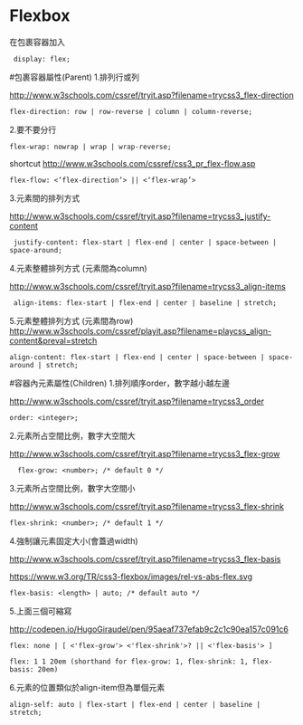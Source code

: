 # Flexbox

在包裹容器加入
```
 display: flex;
```

#包裹容器屬性(Parent)
1.排列行或列

http://www.w3schools.com/cssref/tryit.asp?filename=trycss3_flex-direction
```
flex-direction: row | row-reverse | column | column-reverse;
```
2.要不要分行
```
flex-wrap: nowrap | wrap | wrap-reverse;
```
shortcut http://www.w3schools.com/cssref/css3_pr_flex-flow.asp
```
flex-flow: <‘flex-direction’> || <‘flex-wrap’>
```
3.元素間的排列方式

http://www.w3schools.com/cssref/tryit.asp?filename=trycss3_justify-content
```
 justify-content: flex-start | flex-end | center | space-between | space-around;
```
4.元素整體排列方式  (元素間為column)

http://www.w3schools.com/cssref/tryit.asp?filename=trycss3_align-items
```
 align-items: flex-start | flex-end | center | baseline | stretch;
```

5.元素整體排列方式  (元素間為row)
http://www.w3schools.com/cssref/playit.asp?filename=playcss_align-content&preval=stretch
```
align-content: flex-start | flex-end | center | space-between | space-around | stretch;
```
#容器內元素屬性(Children)
1.排列順序order，數字越小越左邊

http://www.w3schools.com/cssref/tryit.asp?filename=trycss3_order
```
order: <integer>;
```
2.元素所占空間比例，數字大空間大

http://www.w3schools.com/cssref/tryit.asp?filename=trycss3_flex-grow


```
  flex-grow: <number>; /* default 0 */
```
3.元素所占空間比例，數字大空間小

http://www.w3schools.com/cssref/tryit.asp?filename=trycss3_flex-shrink
```
flex-shrink: <number>; /* default 1 */
```
4.強制讓元素固定大小(會蓋過width)

http://www.w3schools.com/cssref/tryit.asp?filename=trycss3_flex-basis

https://www.w3.org/TR/css3-flexbox/images/rel-vs-abs-flex.svg

```
flex-basis: <length> | auto; /* default auto */
```
5.上面三個可縮寫

http://codepen.io/HugoGiraudel/pen/95aeaf737efab9c2c1c90ea157c091c6

```
flex: none | [ <'flex-grow'> <'flex-shrink'>? || <'flex-basis'> ]
```
```
flex: 1 1 20em (shorthand for flex-grow: 1, flex-shrink: 1, flex-basis: 20em)
```
6.元素的位置類似於align-item但為單個元素

```
align-self: auto | flex-start | flex-end | center | baseline | stretch;
```